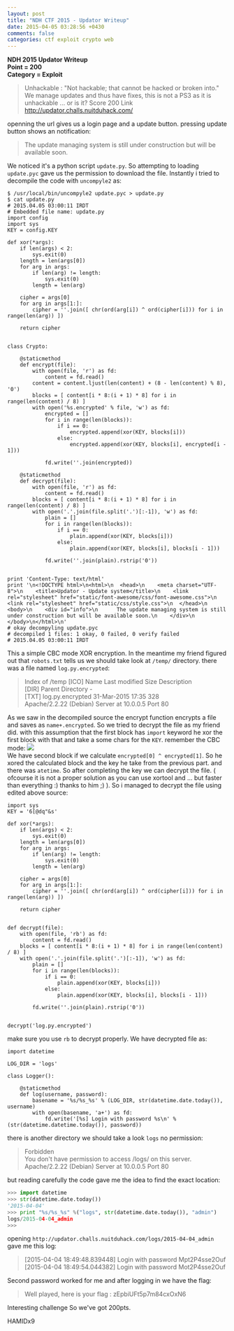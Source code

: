 ```yaml
---
layout: post
title: "NDH CTF 2015 - Updator Writeup"
date: 2015-04-05 03:28:56 +0430
comments: false
categories: ctf exploit crypto web
---
```


**NDH 2015 Updator Writeup**  
**Point = 200**  
**Category = Exploit**  

> Unhackable : "Not hackable; that cannot be hacked or broken into."
> We manage updates and thus have fixes, this is not a PS3 as it is unhackable ... or is it?
> Score     200
> Link      http://updator.challs.nuitduhack.com/

openning the url gives us a login page and a update button. pressing update button shows an notification:
> The update managing system is still under construction but will be available soon. 

We noticed it's a python script `update.py`. So attempting to loading `update.pyc` gave us the permission to download the file. Instantly i tried to decompile the code with `uncompyle2` as:
<!--more-->
```
$ /usr/local/bin/uncompyle2 update.pyc > update.py
$ cat update.py
# 2015.04.05 03:00:11 IRDT
# Embedded file name: update.py
import config
import sys
KEY = config.KEY

def xor(*args):
    if len(args) < 2:
        sys.exit(0)
    length = len(args[0])
    for arg in args:
        if len(arg) != length:
            sys.exit(0)
        length = len(arg)

    cipher = args[0]
    for arg in args[1:]:
        cipher = ''.join([ chr(ord(arg[i]) ^ ord(cipher[i])) for i in range(len(arg)) ])

    return cipher


class Crypto:

    @staticmethod
    def encrypt(file):
        with open(file, 'r') as fd:
            content = fd.read()
        content = content.ljust(len(content) + (8 - len(content) % 8), '0')
        blocks = [ content[i * 8:(i + 1) * 8] for i in range(len(content) / 8) ]
        with open('%s.encrypted' % file, 'w') as fd:
            encrypted = []
            for i in range(len(blocks)):
                if i == 0:
                    encrypted.append(xor(KEY, blocks[i]))
                else:
                    encrypted.append(xor(KEY, blocks[i], encrypted[i - 1]))

            fd.write(''.join(encrypted))

    @staticmethod
    def decrypt(file):
        with open(file, 'r') as fd:
            content = fd.read()
        blocks = [ content[i * 8:(i + 1) * 8] for i in range(len(content) / 8) ]
        with open('.'.join(file.split('.')[:-1]), 'w') as fd:
            plain = []
            for i in range(len(blocks)):
                if i == 0:
                    plain.append(xor(KEY, blocks[i]))
                else:
                    plain.append(xor(KEY, blocks[i], blocks[i - 1]))

            fd.write(''.join(plain).rstrip('0'))


print 'Content-Type: text/html'
print '\n<!DOCTYPE html>\n<html>\n  <head>\n    <meta charset="UTF-8">\n    <title>Updator - Update system</title>\n    <link rel="stylesheet" href="static/font-awesome/css/font-awesome.css">\n    <link rel="stylesheet" href="static/css/style.css">\n  </head>\n  <body>\n    <div id="info">\n      The update managing system is still under construction but will be available soon.\n    </div>\n  </body>\n</html>\n'
# okay decompyling update.pyc 
# decompiled 1 files: 1 okay, 0 failed, 0 verify failed
# 2015.04.05 03:00:11 IRDT
```

This a simple CBC mode XOR encryption. In the meantime my friend figured out that `robots.txt` tells us we should take look at `/temp/` directory. there was a file named `log.py.encrypted`:

>Index of /temp
>[ICO]	Name	Last modified	Size	Description  
>[DIR]	Parent Directory	 	-   
>[TXT]	log.py.encrypted	31-Mar-2015 17:35 	328 	   
>Apache/2.2.22 (Debian) Server at 10.0.0.5 Port 80

As we saw in the decompiled source the encrypt function encrypts a file and saves as `name+.encrypted`. So we tried to decrypt the file as my friend did. with this assumption that the first block has `import` keyword he xor the first block with that and take a some chars for the `KEY`. remember the CBC mode:
<img src="http://upload.wikimedia.org/wikipedia/commons/8/80/CBC_encryption.svg"/>  
We have second block if we calculate `encrypted[0] ^ encrypted[1]`. So he xored the calculated block and the key he take from the previous part. and there was `atetime`. So after completing the key we can decrypt the file. ( ofcourse it is not a proper solution as you can use xortool and ... but faster than everything :) thanks to him ;) ). So i managed to decrypt the file using edited above source: 

```
import sys
KEY = '6[@dq"&s'

def xor(*args):
    if len(args) < 2:
        sys.exit(0)
    length = len(args[0])
    for arg in args:
        if len(arg) != length:
            sys.exit(0)
        length = len(arg)

    cipher = args[0]
    for arg in args[1:]:
        cipher = ''.join([ chr(ord(arg[i]) ^ ord(cipher[i])) for i in range(len(arg)) ])

    return cipher


def decrypt(file):
    with open(file, 'rb') as fd:
        content = fd.read()
    blocks = [ content[i * 8:(i + 1) * 8] for i in range(len(content) / 8) ]
    with open('.'.join(file.split('.')[:-1]), 'w') as fd:
        plain = []
        for i in range(len(blocks)):
            if i == 0:
                plain.append(xor(KEY, blocks[i]))
            else:
                plain.append(xor(KEY, blocks[i], blocks[i - 1]))

        fd.write(''.join(plain).rstrip('0'))


decrypt('log.py.encrypted')

```

make sure you use `rb` to decrypt properly. We have decrypted file as: 

```
import datetime

LOG_DIR = 'logs'

class Logger():

    @staticmethod
    def log(username, password):
        basename = '%s/%s_%s' % (LOG_DIR, str(datetime.date.today()), username)
        with open(basename, 'a+') as fd:
            fd.write('[%s] Login with password %s\n' % (str(datetime.datetime.today()), password))

```

there is another directory we should take a look `logs` no permission:

> Forbidden  
> You don't have permission to access /logs/ on this server.  
> Apache/2.2.22 (Debian) Server at 10.0.0.5 Port 80

but reading carefully the code gave me the idea to find the exact location:

```python
>>> import datetime
>>> str(datetime.date.today())
'2015-04-04'
>>> print "%s/%s_%s" %("logs", str(datetime.date.today()), "admin")
logs/2015-04-04_admin
>>> 
```

opening `http://updator.challs.nuitduhack.com/logs/2015-04-04_admin` gave me this log:

> [2015-04-04 18:49:48.839448] Login with password Mpt2P4sse2Ouf
> [2015-04-04 18:49:54.044382] Login with password Mot2P4sse2Ouf

Second password worked for me and after logging in we have the flag:

> Well played, here is your flag : zEpbiUFt5p7m84cxOxN6

Interesting challenge So we've got 200pts.

HAMIDx9
